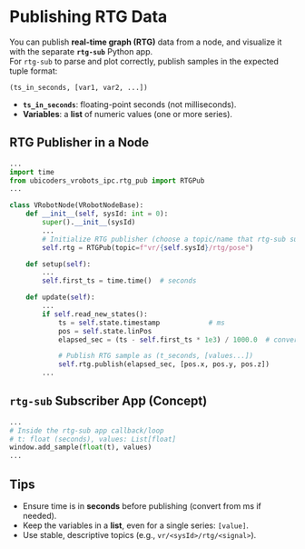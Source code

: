 # Publishing RTG Data

You can publish **real-time graph (RTG)** data from a node, and visualize it with the separate **`rtg-sub`** Python app.  
For `rtg-sub` to parse and plot correctly, publish samples in the expected tuple format:

```
(ts_in_seconds, [var1, var2, ...])
```

- **`ts_in_seconds`**: floating-point seconds (not milliseconds).
- **Variables**: a **list** of numeric values (one or more series).

## RTG Publisher in a Node

```python
...
import time
from ubicoders_vrobots_ipc.rtg_pub import RTGPub
...

class VRobotNode(VRobotNodeBase):
    def __init__(self, sysId: int = 0):
        super().__init__(sysId)
        ...
        # Initialize RTG publisher (choose a topic/name that rtg-sub subscribes to)
        self.rtg = RTGPub(topic=f"vr/{self.sysId}/rtg/pose")

    def setup(self):
        ...
        self.first_ts = time.time()  # seconds

    def update(self):
        ...
        if self.read_new_states():
            ts = self.state.timestamp            # ms
            pos = self.state.linPos
            elapsed_sec = (ts - self.first_ts * 1e3) / 1000.0  # convert -> seconds

            # Publish RTG sample as (t_seconds, [values...])
            self.rtg.publish(elapsed_sec, [pos.x, pos.y, pos.z])
        ...
```

## `rtg-sub` Subscriber App (Concept)

```python
...
# Inside the rtg-sub app callback/loop
# t: float (seconds), values: List[float]
window.add_sample(float(t), values)
...
```

## Tips

- Ensure time is in **seconds** before publishing (convert from ms if needed).
- Keep the variables in a **list**, even for a single series: `[value]`.
- Use stable, descriptive topics (e.g., `vr/<sysId>/rtg/<signal>`).
